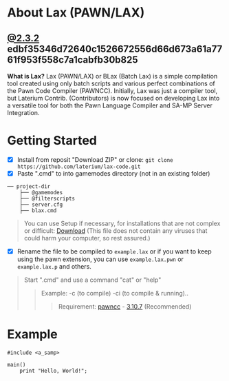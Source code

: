 # About Lax (PAWN/LAX)
[@2.3.2](https://github.com/laterium/lax-code/blob/main/lax/src/blax/blax.cmd) edbf35346d72640c1526672556d66d673a61a7761f953f558c7a1cabfb30b825
----
**What is Lax?** Lax (PAWN/LAX) or BLax (Batch Lax) is a simple compilation tool created using only batch scripts and various perfect combinations of the Pawn Code Compiler (PAWNCC). Initially, Lax was just a compiler tool, but Laterium Contrib. (Contributors) is now focused on developing Lax into a versatile tool for both the Pawn Language Compiler and SA-MP Server Integration.
# Getting Started
- [x] Install from reposit "Download ZIP" or clone: `git clone https://github.com/laterium/lax-code.git`
- [x] Paste ".cmd" to into gamemodes directory (not in an existing folder)
```
── project-dir
    ├── @gamemodes
    ├── @filterscripts
    ├── server.cfg
    ├── blax.cmd
```
> You can use Setup if necessary, for installations that are not complex or difficult: [Download](https://drive.google.com/file/d/1OtyQ05_Mg81UZt7J8B8A7xxh-IYyCwTC/view) (This file does not contain any viruses that could harm your computer, so rest assured.)
- [x] Rename the file to be compiled to `example.lax` or if you want to keep using the pawn extension, you can use `example.lax.pwn` or `example.lax.p` and others.
> Start ".cmd" and use a command "cat" or "help"
>> Example: -c (to compile) -ci (to compile & running)..
>>> Requirement: [pawncc](https://github.com/laterium/lax-code/tree/main/lax/src/bin) - [3.10.7](https://github.com/pawn-lang/compiler/releases/tag/v3.10.7) (Recommended)
# Example
```pwn
#include <a_samp>

main()
    print "Hello, World!";
```
